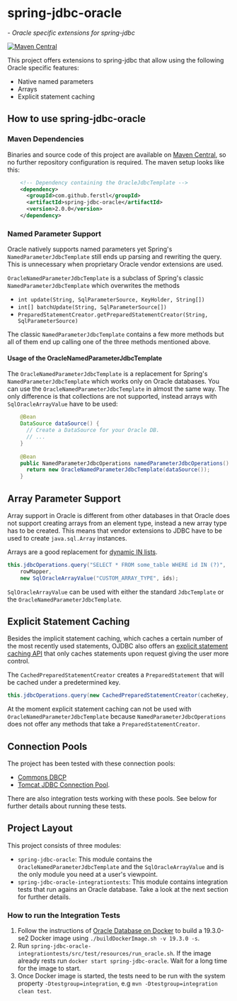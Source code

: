 # spring-jdbc-oracle
*- Oracle specific extensions for spring-jdbc*

[![Maven Central](https://maven-badges.herokuapp.com/maven-central/com.github.ferstl/spring-jdbc-oracle/badge.svg)](https://maven-badges.herokuapp.com/maven-central/com.github.ferstl/spring-jdbc-oracle)

This project offers extensions to spring-jdbc that allow using the following Oracle specific features:

* Native named parameters
* Arrays
* Explicit statement caching


## How to use spring-jdbc-oracle

### Maven Dependencies
Binaries and source code of this project are available on [Maven Central](http://central.maven.org/maven2/com/github/ferstl/spring-jdbc-oracle/), so no further repository configuration is required. The maven setup looks like this:

```xml
    <!-- Dependency containing the OracleJdbcTemplate -->
    <dependency>
      <groupId>com.github.ferstl</groupId>
      <artifactId>spring-jdbc-oracle</artifactId>
      <version>2.0.0</version>
    </dependency>
```

### Named Parameter Support

Oracle natively supports named parameters yet Spring's `NamedParameterJdbcTemplate` still ends up parsing and rewriting the query. This is unnecessary when proprietary Oracle vendor extensions are used.

`OracleNamedParameterJdbcTemplate` is a subclass of Spring's classic `NamedParameterJdbcTemplate` which overwrites the methods
* `int update(String, SqlParameterSource, KeyHolder, String[])`
* `int[] batchUpdate(String, SqlParameterSource[])`
* `PreparedStatementCreator.getPreparedStatementCreator(String, SqlParameterSource)`

The classic `NamedParameterJdbcTemplate` contains a few more methods but all of them end up calling one of the three methods mentioned above.


#### Usage of the OracleNamedParameterJdbcTemplate

The `OracleNamedParameterJdbcTemplate` is a replacement for Spring's `NamedParameterJdbcTemplate` which works only on Oracle databases. You can use the `OracleNamedParameterJdbcTemplate` in almost the same way. The only difference is that collections are not supported, instead arrays with `SqlOracleArrayValue` have to be used:

```java
    @Bean
    DataSource dataSource() {
      // Create a DataSource for your Oracle DB.
      // ...
    }
    
    @Bean
    public NamedParameterJdbcOperations namedParameterJdbcOperations() {
      return new OracleNamedParameterJdbcTemplate(dataSource());
    }
```


## Array Parameter Support

Array support in Oracle is different from other databases in that Oracle does not support creating arrays from an element type, instead a new array type has to be created. This means that vendor extensions to JDBC have to be used to create `java.sql.Array` instances.

Arrays are a good replacement for [dynamic IN lists](https://blog.jooq.org/2018/04/13/when-using-bind-variables-is-not-enough-dynamic-in-lists/).

```java
this.jdbcOperations.query("SELECT * FROM some_table WHERE id IN (?)",
    rowMapper,
    new SqlOracleArrayValue("CUSTOM_ARRAY_TYPE", ids);
```

`SqlOracleArrayValue` can be used with either the standard `JdbcTemplate` or the `OracleNamedParameterJdbcTemplate`.

## Explicit Statement Caching

Besides the implicit statement caching, which caches a certain number of the most recently used statements, OJDBC also offers an [explicit statement caching API](https://docs.oracle.com/en/database/oracle/oracle-database/18/jjdbc/statement-and-resultset-caching.html#GUID-DFBC7F09-5F27-42E1-8044-24733A6AE5F8) that only caches statements upon request giving the user more control.

The `CachedPreparedStatementCreator` creates a `PreparedStatement` that will be cached under a predetermined key.

```java
this.jdbcOperations.query(new CachedPreparedStatementCreator(cacheKey, SQL), rowMapper);
```

At the moment explicit statement caching can not be used with `OracleNamedParameterJdbcTemplate` because `NamedParameterJdbcOperations` does not offer any methods that take a `PreparedStatementCreator`.

## Connection Pools

The project has been tested with these connection pools:
* [Commons DBCP](https://commons.apache.org/proper/commons-dbcp/)
* [Tomcat JDBC Connection Pool](https://tomcat.apache.org/tomcat-9.0-doc/jdbc-pool.html).

There are also integration tests working with these pools. See below for further details about running these tests.


## Project Layout
This project consists of three modules:
* `spring-jdbc-oracle`: This module contains the `OracleNamedParameterJdbcTemplate` and the `SqlOracleArrayValue` and is the only module you need at a user's viewpoint.
* `spring-jdbc-oracle-integrationtests`: This module contains integration tests that run agains an Oracle database. Take a look at the next section for further details.

### How to run the Integration Tests
1. Follow the instructions of [Oracle Database on Docker](https://github.com/oracle/docker-images/tree/master/OracleDatabase/SingleInstance) to build a 19.3.0-se2 Docker image using `./buildDockerImage.sh -v 19.3.0 -s`.
1. Run `spring-jdbc-oracle-integrationtests/src/test/resources/run_oracle.sh`. If the image already rests run `docker start spring-jdbc-oracle`. Wait for a long time for the image to start.
1. Once Docker image is started, the tests need to be run with the system property `-Dtestgroup=integration`, e.g `mvn -Dtestgroup=integration clean test`.

